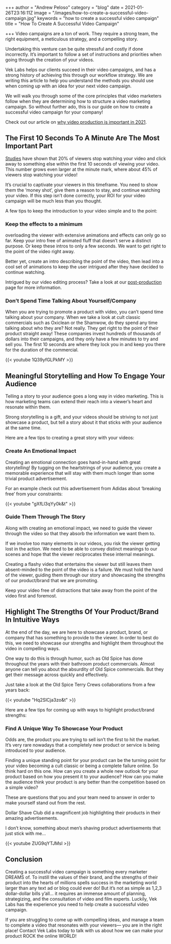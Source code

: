 +++
author = "Andrew Peloso"
category = "blog"
date = 2021-01-26T23:16:11Z
image = "/images/how-to-create-a-successful-video-campaign.jpg"
keywords = "how to create a successful video campaign"
title = "How To Create A Successful Video Campaign"

+++
Video campaigns are a ton of work. They require a strong team, the right equipment, a meticulous strategy, and a compelling story.

Undertaking this venture can be quite stressful and costly if done incorrectly. It’s important to follow a set of instructions and priorities when going through the creation of your videos.

Vek Labs helps our clients succeed in their video campaigns, and has a strong history of achieving this through our workflow strategy. We are writing this article to help you understand the methods you should use when coming up with an idea for your next video campaign.

We will walk you through some of the core principles that video marketers follow when they are determining how to structure a video marketing campaign. So without further ado, this is our guide on how to create a successful video campaign for your company!

Check out our article on [why video production is important in 2021](https://www.veklabs.com/reports/why-video-production-is-important-in-2021/).

## The First 10 Seconds To A Minute Are The Most Important Part

[Studies](https://adage.com/article/digitalnext/optimal-length-video-content/299386) have shown that 20% of viewers stop watching your video and click away to something else within the first 10 seconds of viewing your video. This number grows even larger at the minute mark, where about 45% of viewers stop watching your video!

It’s crucial to captivate your viewers in this timeframe. You need to show them the ‘money shot’, give them a reason to stay, and continue watching your video. If this step isn’t done correctly, your ROI for your video campaign will be much less than you thought.

A few tips to keep the introduction to your video simple and to the point:

### Keep the effects to a minimum

overloading the viewer with extensive animations and effects can only go so far. Keep your intro free of animated fluff that doesn’t serve a distinct purpose. Or keep these intros to only a few seconds. We want to get right to the point of the video right away.

Better yet, create an intro describing the point of the video, then lead into a cool set of animations to keep the user intrigued after they have decided to continue watching.

Intrigued by our video editing process? Take a look at our [post-production](https://www.veklabs.com/services/video-editing/) page for more information.

### Don’t Spend Time Talking About Yourself/Company

When you are trying to promote a product with video, you can’t spend time talking about your company. When we take a look at cult classic commercials such as Oxiclean or the Shamwow, do they spend any time talking about who they are? Not really. They get right to the point of their product straight away! These companies invest hundreds of thousands of dollars into their campaigns, and they only have a few minutes to try and sell you. The first 10 seconds are where they lock you in and keep you there for the duration of the commercial.

{{< youtube 1Q39yfGLPkMY >}}

## Meaningful Storytelling and How To Engage Your Audience

Telling a story to your audience goes a long way in video marketing. This is how marketing teams can extend their reach into a viewer’s heart and resonate within them.

Strong storytelling is a gift, and your videos should be striving to not just showcase a product, but tell a story about it that sticks with your audience at the same time.

Here are a few tips to creating a great story with your videos:

### Create An Emotional Impact

Creating an emotional connection goes hand-in-hand with great storytelling! By tugging on the heartstrings of your audience, you create a memorable experience that will stay with them much longer than some trivial product advertisement.

For an example check out this advertisement from Adidas about ‘breaking free’ from your constraints:

{{< youtube "gXfLl3qYy0k&t" >}}

### Guide Them Through The Story

Along with creating an emotional impact, we need to guide the viewer through the video so that they absorb the information we want them to.

If we involve too many elements in our videos, you risk the viewer getting lost in the action. We need to be able to convey distinct meanings to our scenes and hope that the viewer reciprocates these internal meanings.

Creating a flashy video that entertains the viewer but still leaves them absent-minded to the point of the video is a failure. We must hold the hand of the viewer, guiding them through our story and showcasing the strengths of our product/brand that we are promoting.

Keep your video free of distractions that take away from the point of the video first and foremost.

## Highlight The Strengths Of Your Product/Brand In Intuitive Ways

At the end of the day, we are here to showcase a product, brand, or company that has something to provide to the viewer. In order to best do this, we need to showcase our strengths and highlight them throughout the video in compelling ways.

One way to do this is through humor, such as Old Spice has done throughout the years with their bathroom product commercials. Almost anyone can tell you about the absurdity of Old Spice commercials. But they get their message across quickly and effectively.

Just take a look at the Old Spice Terry Crews collaborations from a few years back:

{{< youtube "Hq2SlCja3zo&t" >}}

Here are a few tips for coming up with ways to highlight product/brand strengths:

### Find A Unique Way To Showcase Your Product

Odds are, the product you are trying to sell isn’t the first to hit the market. It’s very rare nowadays that a completely new product or service is being introduced to your audience.

Finding a unique standing point for your product can be the turning point for your video becoming a cult classic or being a complete failure online. So think hard on this one. How can you create a whole new outlook for your product based on how you present it to your audience? How can you make the audience think your product is any better than the competition based on a simple video?

These are questions that you and your team need to answer in order to make yourself stand out from the rest.

Dollar Shave Club did a magnificent job highlighting their products in their amazing advertisements.

I don’t know, something about men’s shaving product advertisements that just stick with me...

{{< youtube ZUG9qYTJMsI >}}

## Conclusion

Creating a successful video campaign is something every marketer DREAMS of. To instill the values of their brand, and the strengths of their product into the hearts of millions spells success in the marketing world larger than any text ad or blog could ever do! But it’s not as simple as 1,2,3 dollar-dollar bills y’all… it requires an immense amount of planning, strategizing, and the consultation of video and film experts. Luckily, Vek Labs has the experience you need to help create a successful video campaign.

If you are struggling to come up with compelling ideas, and manage a team to complete a video that resonates with your viewers— you are in the right place! Contact Vek Labs today to talk with us about how we can make your product ROCK the online WORLD!
